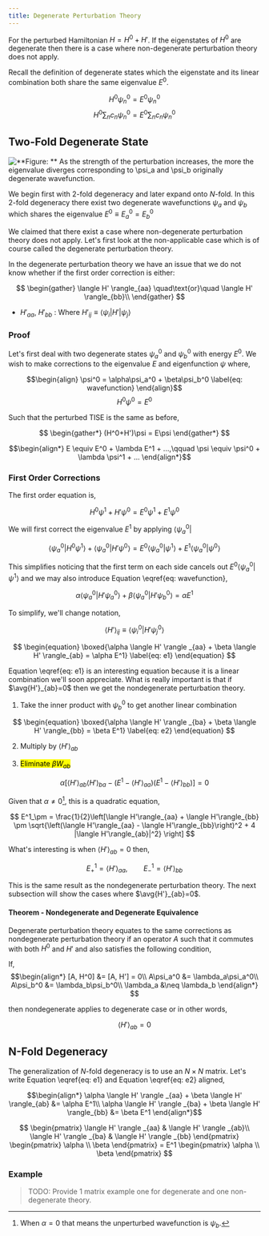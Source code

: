 ```yaml
--- 
title: Degenerate Perturbation Theory
---
```


For the perturbed Hamiltonian $H = H^0 + H'$. If the eigenstates of $H^0$ are degenerate then there is a case where non-degenerate perturbation theory does not apply.

Recall the definition of degenerate states which the eigenstate and its linear combination both share the same eigenvalue $E^0$.

$$ H^0\psi^0_n = E^0\psi_n^0 $$
$$ H^0\sum_n{c_n\psi_n^0} = E^0\sum_n{c_n\psi_n^0} $$

## Two-Fold Degenerate State

![**Figure: ** As the strength of the perturbation increases, the more the eigenvalue diverges corresponding to $\psi_a$ and $\psi_b$ originally degenerate wavefunction.](https://i.gyazo.com/633cd15b571e86168a702aa6ff8dbb70.png)

We begin first with $2$-fold degeneracy and later expand onto $N$-fold. In this $2$-fold degeneracy there exist two degenerate wavefunctions $\psi_a$ and $\psi_b$ which shares the eigenvalue $E^0 \equiv E_a^0 = E_b^0$

We claimed that there exist a case where non-degenerate perturbation theory does not apply. Let's first look at the non-applicable case which is of course called the degenerate perturbation theory.

In the degenerate perturbation theory we have an issue that we do not know whether if the first order correction is either:

$$
\begin{gather}
    \langle H' \rangle_{aa} \quad\text{or}\quad \langle H' \rangle_{bb}\\
\end{gather}
$$ 

* $H'_{aa}$, $H'_{bb}$ : Where $H'_{ij} \equiv \langle{\psi_i|H'|\psi_j}\rangle$

### Proof

Let's first deal with two degenerate states $\psi_a^0$ and $\psi_b^0$ with energy $E^0$. We wish to make corrections to the eigenvalue $E$ and eigenfunction $\psi$ where,

$$\begin{align}
    \psi^0 = \alpha\psi_a^0 + \beta\psi_b^0 \label{eq: wavefunction}
\end{align}$$
$$H^0\psi^0 = E^0$$

Such that the perturbed TISE is the same as before,

$$ \begin{gather*}
    (H^0+H')\psi = E\psi
\end{gather*} $$

$$\begin{align*}
    E \equiv E^0 + \lambda E^1 + ...,\qquad \psi \equiv \psi^0 + \lambda \psi^1 + ...
\end{align*}$$

### First Order Corrections

The first order equation is,

$$ H^0\psi^1 + H'\psi^0 = E^0\psi^1 + E^1 \psi^0 $$

We will first correct the eigenvalue $E^1$ by applying $\langle \psi^0_a |$

$$ \langle \psi^0_a |H^0\psi^1 \rangle + \langle \psi^0_a |H'\psi^0\rangle = E^0\langle \psi^0_a |\psi^1\rangle + E^1 \langle \psi^0_a |\psi^0\rangle $$

This simplifies noticing that the first term on each side cancels out $E^0\langle \psi^0_a |\psi^1\rangle$ and we may also introduce Equation \eqref{eq: wavefunction},

$$\alpha\langle \psi^0_a |H'\psi_a^0\rangle + \beta\langle \psi^0_a |H'\psi_b^0\rangle = \alpha E^1$$

To simplify, we'll change notation,

$$ \langle H' \rangle_{ij} \equiv  \langle \psi^0_i |H'\psi_j^0\rangle $$

$$ \begin{equation}
    \boxed{\alpha \langle H' \rangle _{aa} + \beta \langle H' \rangle_{ab} = \alpha E^1}
    \label{eq: e1}
\end{equation} $$

Equation \eqref{eq: e1} is an interesting equation because it is a linear combination we'll soon appreciate. What is really important is that if $\avg{H'}_{ab}=0$ then we get the nondegenerate perturbation theory.

1. Take the inner product with $\psi_b^0$ to get another linear combination

$$ \begin{equation}
\boxed{\alpha \langle H' \rangle _{ba} + \beta \langle H' \rangle_{bb} = \beta E^1}
\label{eq: e2}
\end{equation} $$

2. Multiply by $\langle H'\rangle_{ab}$

3. <mark> Eliminate $\beta W_{ab}$ </mark> 

$$ \alpha \left[\langle H'\rangle_{ab}\langle H'\rangle_{ba} - (E^1 - \langle H'\rangle_{aa})(E^1-\langle H'\rangle_{bb})\right] = 0$$

Given that $\alpha \neq 0$[^alpha], this is a quadratic equation,

[^alpha]: When $\alpha = 0$ that means the unperturbed wavefunction is $\psi_b$.

$$ E^1_\pm = \frac{1}{2}\left[\langle H'\rangle_{aa} + \langle H'\rangle_{bb} \pm \sqrt{\left(\langle H'\rangle_{aa} - \langle H'\rangle_{bb}\right)^2 + 4 |\langle H'\rangle_{ab}|^2} \right] $$

What's interesting is when $\langle H' \rangle_{ab} = 0$ then,

$$ E^1_+ =  \langle H' \rangle_{aa}, \qquad E^1_- = \langle H' \rangle_{bb}$$

This is the same result as the nondegenerate perturbation theory. The next subsection will show the cases where $\avg{H'}_{ab}=0$.

#### Theorem - Nondegenerate and Degenerate Equivalence

Degenerate perturbation theory equates to the same corrections as nondegenerate perturbation theory if an operator $A$ such that it commutes with both $H^0$ and $H'$ and also satisfies the following condition,

If, 
$$\begin{align*}
    [A, H^0] &= [A, H'] = 0\\
    A\psi_a^0 &= \lambda_a\psi_a^0\\
    A\psi_b^0 &= \lambda_b\psi_b^0\\
    \lambda_a &\neq \lambda_b
\end{align*} $$

then nondegenerate applies to degenerate case or in other words,

$$ \langle H' \rangle_{ab} = 0$$

## N-Fold Degeneracy

The generalization of $N$-fold degeneracy is to use an $N\times N$ matrix. Let's write Equation \eqref{eq: e1} and Equation \eqref{eq: e2} aligned,

$$\begin{align*}
    \alpha \langle H' \rangle _{aa} + \beta \langle H' \rangle_{ab} &= \alpha E^1\\
    \alpha \langle H' \rangle _{ba} + \beta \langle H' \rangle_{bb} &= \beta E^1
\end{align*}$$

$$ \begin{pmatrix}
    \langle H' \rangle _{aa} & \langle H' \rangle _{ab}\\
    \langle H' \rangle _{ba} & \langle H' \rangle _{bb}
\end{pmatrix} 
\begin{pmatrix}
    \alpha \\ \beta
\end{pmatrix} = E^1 \begin{pmatrix}
    \alpha \\ \beta
\end{pmatrix}
$$

### Example
> TODO: Provide 1 matrix example one for degenerate and one non-degenerate theory.

